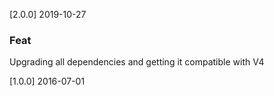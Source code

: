 [2.0.0] 2019-10-27

### Feat

Upgrading all dependencies and getting it compatible with V4

[1.0.0] 2016-07-01
